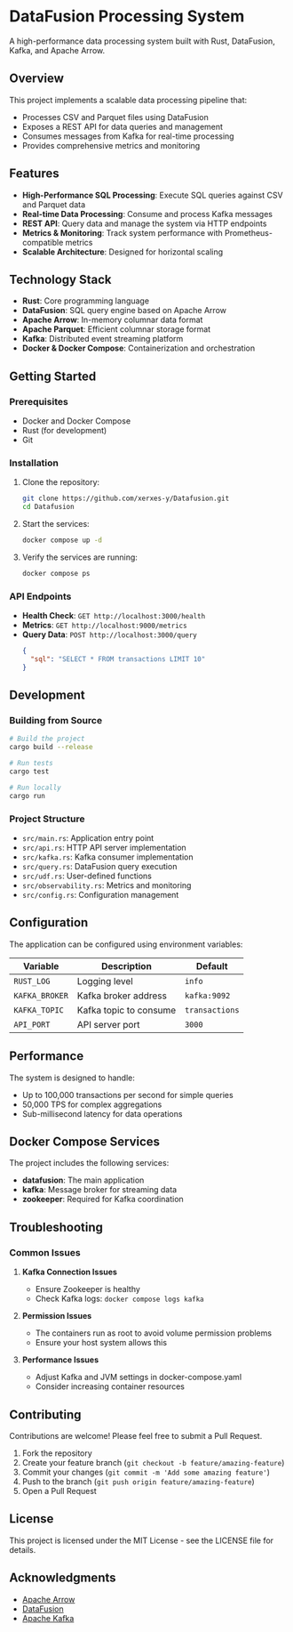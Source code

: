 # DataFusion Processing System

A high-performance data processing system built with Rust, DataFusion, Kafka, and Apache Arrow.

## Overview

This project implements a scalable data processing pipeline that:
- Processes CSV and Parquet files using DataFusion
- Exposes a REST API for data queries and management
- Consumes messages from Kafka for real-time processing
- Provides comprehensive metrics and monitoring

## Features

- **High-Performance SQL Processing**: Execute SQL queries against CSV and Parquet data
- **Real-time Data Processing**: Consume and process Kafka messages
- **REST API**: Query data and manage the system via HTTP endpoints
- **Metrics & Monitoring**: Track system performance with Prometheus-compatible metrics
- **Scalable Architecture**: Designed for horizontal scaling

## Technology Stack

- **Rust**: Core programming language
- **DataFusion**: SQL query engine based on Apache Arrow
- **Apache Arrow**: In-memory columnar data format
- **Apache Parquet**: Efficient columnar storage format
- **Kafka**: Distributed event streaming platform
- **Docker & Docker Compose**: Containerization and orchestration

## Getting Started

### Prerequisites

- Docker and Docker Compose
- Rust (for development)
- Git

### Installation

1. Clone the repository:
   ```bash
   git clone https://github.com/xerxes-y/Datafusion.git
   cd Datafusion
   ```

2. Start the services:
   ```bash
   docker compose up -d
   ```

3. Verify the services are running:
   ```bash
   docker compose ps
   ```

### API Endpoints

- **Health Check**: `GET http://localhost:3000/health`
- **Metrics**: `GET http://localhost:9000/metrics`
- **Query Data**: `POST http://localhost:3000/query`
  ```json
  {
    "sql": "SELECT * FROM transactions LIMIT 10"
  }
  ```

## Development

### Building from Source

```bash
# Build the project
cargo build --release

# Run tests
cargo test

# Run locally
cargo run
```

### Project Structure

- `src/main.rs`: Application entry point
- `src/api.rs`: HTTP API server implementation
- `src/kafka.rs`: Kafka consumer implementation
- `src/query.rs`: DataFusion query execution
- `src/udf.rs`: User-defined functions
- `src/observability.rs`: Metrics and monitoring
- `src/config.rs`: Configuration management

## Configuration

The application can be configured using environment variables:

| Variable | Description | Default |
|----------|-------------|---------|
| `RUST_LOG` | Logging level | `info` |
| `KAFKA_BROKER` | Kafka broker address | `kafka:9092` |
| `KAFKA_TOPIC` | Kafka topic to consume | `transactions` |
| `API_PORT` | API server port | `3000` |

## Performance

The system is designed to handle:
- Up to 100,000 transactions per second for simple queries
- 50,000 TPS for complex aggregations
- Sub-millisecond latency for data operations

## Docker Compose Services

The project includes the following services:

- **datafusion**: The main application
- **kafka**: Message broker for streaming data
- **zookeeper**: Required for Kafka coordination

## Troubleshooting

### Common Issues

1. **Kafka Connection Issues**
   - Ensure Zookeeper is healthy
   - Check Kafka logs: `docker compose logs kafka`

2. **Permission Issues**
   - The containers run as root to avoid volume permission problems
   - Ensure your host system allows this

3. **Performance Issues**
   - Adjust Kafka and JVM settings in docker-compose.yaml
   - Consider increasing container resources

## Contributing

Contributions are welcome! Please feel free to submit a Pull Request.

1. Fork the repository
2. Create your feature branch (`git checkout -b feature/amazing-feature`)
3. Commit your changes (`git commit -m 'Add some amazing feature'`)
4. Push to the branch (`git push origin feature/amazing-feature`)
5. Open a Pull Request

## License

This project is licensed under the MIT License - see the LICENSE file for details.

## Acknowledgments

- [Apache Arrow](https://arrow.apache.org/)
- [DataFusion](https://github.com/apache/arrow-datafusion)
- [Apache Kafka](https://kafka.apache.org/) 
